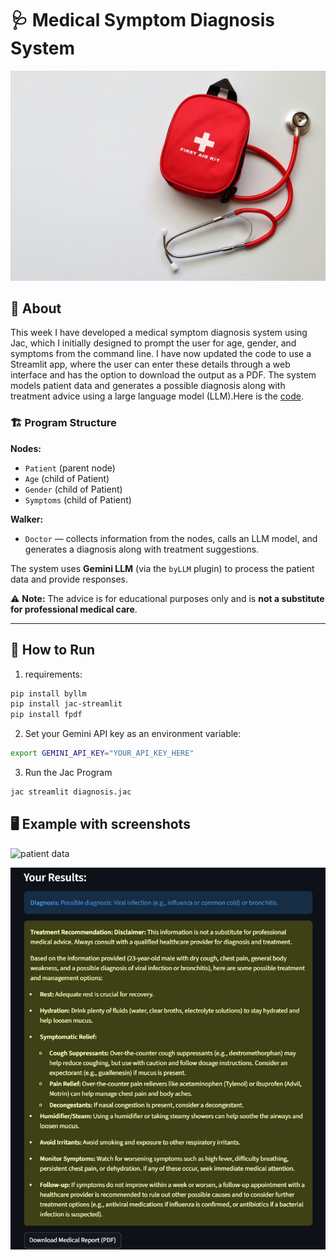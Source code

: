 # 🩺 Medical Symptom Diagnosis System

![First Aid Kit](https://github.com/MithamoMorgan/Building-Generative-AI-Applications/blob/main/Week1_Project/first_aid_kit.jpg)

## 📖 About

This week I have developed a medical symptom diagnosis system using Jac, which I initially designed to prompt the user for age, gender, and symptoms from the command line. I have now updated the code to use a Streamlit app, where the user can enter these details through a web interface and has the option to download the output as a PDF. The system models patient data and generates a possible diagnosis along with treatment advice using a large language model (LLM).Here is the [code](https://github.com/MithamoMorgan/Building-Generative-AI-Applications/blob/main/Week1_Project/diagnosis.jac).


### 🏗 Program Structure

**Nodes:**

- `Patient` (parent node)  
- `Age` (child of Patient)  
- `Gender` (child of Patient)  
- `Symptoms` (child of Patient)  

**Walker:**

- `Doctor` — collects information from the nodes, calls an LLM model, and generates a diagnosis along with treatment suggestions.

The system uses **Gemini LLM** (via the `byLLM` plugin) to process the patient data and provide responses.

 ⚠️ **Note:** The advice is for educational purposes only and is **not a substitute for professional medical care**.

---

## 🚀 How to Run

1. requirements:

```bash
pip install byllm
pip install jac-streamlit
pip install fpdf
```

2. Set your Gemini API key as an environment variable:

```bash
export GEMINI_API_KEY="YOUR_API_KEY_HERE"
```

3. Run the Jac Program

```bash
jac streamlit diagnosis.jac
```
## 🖥 Example with screenshots

![patient data](github.com/MithamoMorgan/Building-Generative-AI-Applications/blob/main/Week1_Project/patient_data.jpg)

![results](https://github.com/MithamoMorgan/Building-Generative-AI-Applications/blob/main/Week1_Project/results.jpg)




